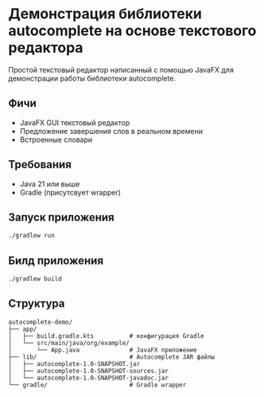 # Демонстрация библиотеки autocomplete на основе текстового редактора

Простой текстовый редактор написанный с помощью JavaFX для демонстрации работы библиотеки autocomplete.

## Фичи

- JavaFX GUI текстовый редактор
- Предложение завершения слов в реальном времени
- Встроенные словари

## Требования

- Java 21 или выше
- Gradle (присутсвует wrapper)

## Запуск приложения

```bash
./gradlew run
```

## Билд приложения

```bash
./gradlew build
```

## Структура

```
autocomplete-demo/
├── app/
│   ├── build.gradle.kts          # конфигурация Gradle
│   └── src/main/java/org/example/
│       └── App.java              # JavaFX приложение
├── lib/                          # Autocomplete JAR файлы
│   ├── autocomplete-1.0-SNAPSHOT.jar
│   ├── autocomplete-1.0-SNAPSHOT-sources.jar
│   └── autocomplete-1.0-SNAPSHOT-javadoc.jar
└── gradle/                       # Gradle wrapper
```
